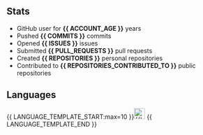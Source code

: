## Stats

- GitHub user for **{{ ACCOUNT_AGE }}** years
- Pushed **{{ COMMITS }}** commits
- Opened **{{ ISSUES }}** issues
- Submitted **{{ PULL_REQUESTS }}** pull requests
- Created **{{ REPOSITORIES }}** personal repositories
- Contributed to **{{ REPOSITORIES_CONTRIBUTED_TO }}** public repositories

## Languages

{{ LANGUAGE_TEMPLATE_START:max=10 }}<img src="https://img.shields.io/static/v1?style=plastic&label=%E2%A0%80&color=555&labelColor={{LANGUAGE_COLOR:uri}}&message={{LANGUAGE_NAME:uri}}%EF%B8%B1{{LANGUAGE_PERCENT:uri}}%25" height="25" alt="{{LANGUAGE_NAME}}">   {{ LANGUAGE_TEMPLATE_END }}
